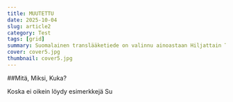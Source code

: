 ```yaml
---
title: MUUTETTU
date: 2025-10-04
slug: article2
category: Test
tags: [grid]
summary: Suomalainen translääketiede on valinnu ainoastaan Hiljattain Tämä paljastaa sekä kuinka laaja yhteskunnallinen konteksti ja rahalliset intssit ovat asoita, joita ei vpi olettaa tuntea
cover: cover5.jpg
thumbnail: cover5.jpg
---
```


##Mitä, Miksi, Kuka?

Koska ei oikein löydy esimerkkejä Su